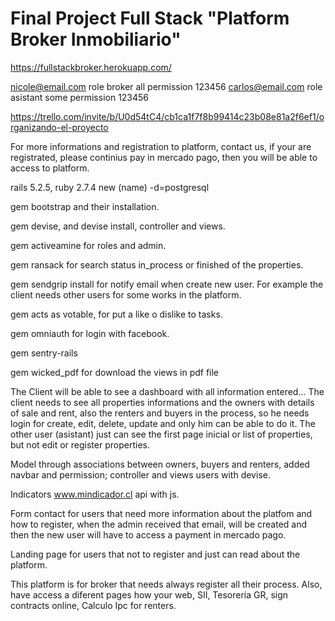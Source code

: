 # Final Project Full Stack "Platform Broker Inmobiliario"
https://fullstackbroker.herokuapp.com/

nicole@email.com role broker all permission 123456
carlos@email.com role asistant some permission 123456


https://trello.com/invite/b/U0d54tC4/cb1ca1f7f8b99414c23b08e81a2f6ef1/organizando-el-proyecto

For more informations and registration to platform, contact us, if your are registrated, please continius pay in mercado pago, then you will be able to access to platform.

rails 5.2.5, ruby 2.7.4 new (name) -d=postgresql

gem bootstrap and their installation.

gem devise, and devise install, controller and views.

gem activeamine for roles and admin.

gem ransack for search status in_process or finished of the properties.

gem sendgrip install for notify email when create new user. For example the client needs other users for some works in the platform.

gem acts as votable, for put a like o dislike to tasks.

gem omniauth for login with facebook.

gem sentry-rails

gem wicked_pdf for download the views in pdf file

The Client will be able to see a dashboard with all information entered...
The client needs to see all properties informations and the owners with details of sale and rent, also the renters and buyers in the process, so he needs login for create, edit, delete, update and only him can be able to do it. The other user (asistant) just can see the first page inicial or list of properties, but not edit or register properties.

Model through associations between owners, buyers and renters, added navbar and permission; controller and views users with devise.

Indicators www.mindicador.cl api with js. 

Form contact for users that need more information about the platfom and how to register, when the admin received that email, will be created and then the new user will have to access a payment in mercado pago.

Landing page for users that not to register and just can read about the platform.

This platform is for broker that needs always register all their process. Also, have access a diferent pages how your web, SII, Tesorería GR, sign contracts online, 
Calculo Ipc for renters.
